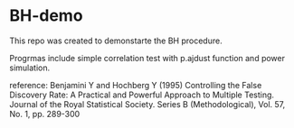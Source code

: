 # BH-demo

This repo was created to demonstarte the BH procedure.

Progrmas include simple correlation test with p.ajdust function and power simulation.

reference:
Benjamini Y and Hochberg Y (1995) Controlling the False Discovery Rate: A Practical and Powerful Approach to Multiple Testing. 
Journal of the Royal Statistical Society. Series B (Methodological), Vol. 57, No. 1, pp. 289-300
